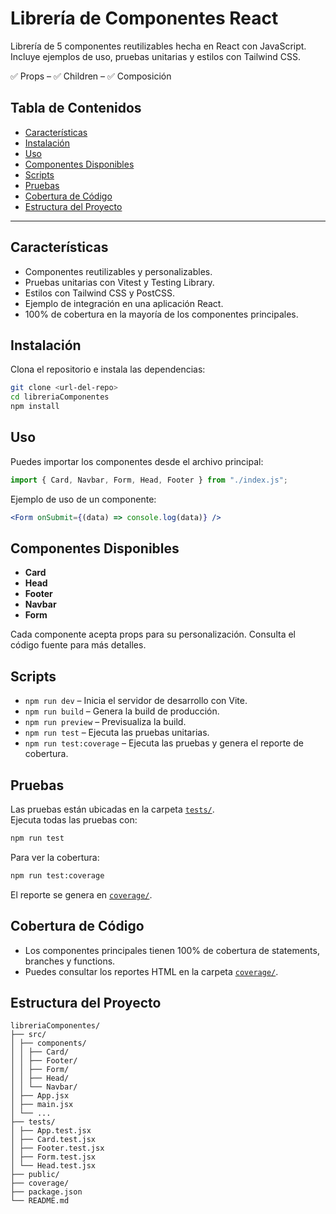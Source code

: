 # Librería de Componentes React

Librería de 5 componentes reutilizables hecha en React con JavaScript.  
Incluye ejemplos de uso, pruebas unitarias y estilos con Tailwind CSS.

✅ Props – ✅ Children – ✅ Composición

## Tabla de Contenidos

- [Características](#características)
- [Instalación](#instalación)
- [Uso](#uso)
- [Componentes Disponibles](#componentes-disponibles)
- [Scripts](#scripts)
- [Pruebas](#pruebas)
- [Cobertura de Código](#cobertura-de-código)
- [Estructura del Proyecto](#estructura-del-proyecto)

---

## Características

- Componentes reutilizables y personalizables.
- Pruebas unitarias con Vitest y Testing Library.
- Estilos con Tailwind CSS y PostCSS.
- Ejemplo de integración en una aplicación React.
- 100% de cobertura en la mayoría de los componentes principales.

## Instalación

Clona el repositorio e instala las dependencias:

```sh
git clone <url-del-repo>
cd libreriaComponentes
npm install
```

## Uso

Puedes importar los componentes desde el archivo principal:

```jsx
import { Card, Navbar, Form, Head, Footer } from "./index.js";
```

Ejemplo de uso de un componente:

```jsx
<Form onSubmit={(data) => console.log(data)} />
```

## Componentes Disponibles

- **Card**
- **Head**
- **Footer**
- **Navbar**
- **Form**

Cada componente acepta props para su personalización. Consulta el código fuente para más detalles.

## Scripts

- `npm run dev` – Inicia el servidor de desarrollo con Vite.
- `npm run build` – Genera la build de producción.
- `npm run preview` – Previsualiza la build.
- `npm run test` – Ejecuta las pruebas unitarias.
- `npm run test:coverage` – Ejecuta las pruebas y genera el reporte de cobertura.

## Pruebas

Las pruebas están ubicadas en la carpeta [`tests/`](tests/).  
Ejecuta todas las pruebas con:

```sh
npm run test
```

Para ver la cobertura:

```sh
npm run test:coverage
```

El reporte se genera en [`coverage/`](coverage/).

## Cobertura de Código

- Los componentes principales tienen 100% de cobertura de statements, branches y functions.
- Puedes consultar los reportes HTML en la carpeta [`coverage/`](coverage/).

## Estructura del Proyecto

```
libreriaComponentes/
├── src/
│ ├── components/
│ │ ├── Card/
│ │ ├── Footer/
│ │ ├── Form/
│ │ ├── Head/
│ │ └── Navbar/
│ ├── App.jsx
│ ├── main.jsx
│ └── ...
├── tests/
│ ├── App.test.jsx
│ ├── Card.test.jsx
│ ├── Footer.test.jsx
│ ├── Form.test.jsx
│ └── Head.test.jsx
├── public/
├── coverage/
├── package.json
└── README.md
```
